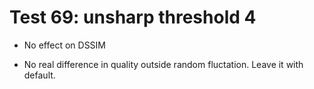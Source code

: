 # Test 69: unsharp threshold 4

* No effect on DSSIM

* No real difference in quality outside random fluctation. Leave it with default.
